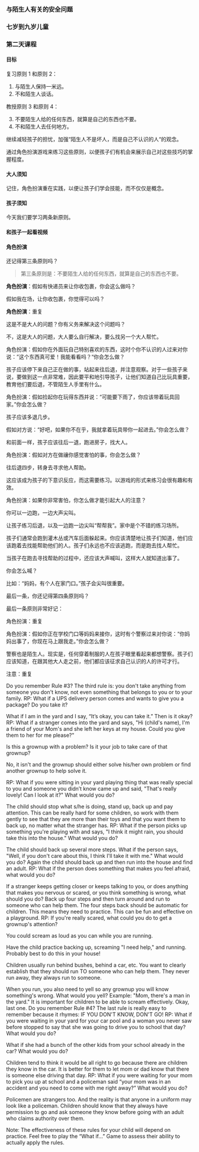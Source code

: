 ### 与陌生人有关的安全问题

### 七岁到九岁儿童

### 第二天课程

#### 目标

复习原则 1 和原则 2：

1. 与陌生人保持一米远。
2. 不和陌生人谈话。

教授原则 3 和原则 4：

3. 不要陌生人给的任何东西，就算是自己的东西也不要。
4. 不和陌生人去任何地方。

继续减轻孩子的担忧，加强“陌生人不是坏人，而是自己不认识的人“的观念。

通过角色扮演游戏来练习这些原则，以便孩子们有机会来展示自己对这些技巧的掌握程度。

#### 大人须知

记住，角色扮演重在实践，以便让孩子们学会技能，而不仅仅是概念。

#### 孩子须知

今天我们要学习两条新原则。

#### 和孩子一起看视频

#### 角色扮演

还记得第三条原则吗？

> 第三条原则是：不要陌生人给的任何东西，就算是自己的东西也不要。

**角色扮演**：假如有快递员来让你收包裹，你会这么做吗？

假如我在场，让你收包裹，你觉得可以吗？

**角色扮演**：重复

这是不是大人的问题？你有义务来解决这个问题吗？

不，这是大人的问题，大人要么自行解决，要么找另一个大人帮忙。

角色扮演：假如你在外面玩自己特别喜欢的东西，这时个你不认识的人过来对你说：”这个东西真可爱！我能看看吗？“你会怎么做？

孩子应该停下来自己正在做的事，站起来往后退，并注意观察。对于一些孩子来说，要做到这一点非常难，因此要平和地引导孩子，让他们知道自己比玩具重要，教育他们要后退，不管陌生人手里有什么。

角色扮演：假如捡起你在玩得东西并说：“可能要下雨了，你应该带着玩具回家。”你会怎么做？

孩子应该多退几步。

假如对方说：“好吧，如果你不在乎，我就拿着玩具带你一起进去。”你会怎么做？

和前面一样，孩子应该往后一退，跑进房子，找大人。

角色扮演：假如对方在做禳你感觉害怕的事，你会怎么做？

往后退四步，转身去寻求他人帮助。

这应该成为孩子的下意识反应，而这需要练习。以游戏的形式来练习会很有趣和有效。

角色扮演：如果你非常害怕，你怎么做才能引起大人的注意？

你可以一边跑，一边大声尖叫。

让孩子练习后退，以及一边跑一边尖叫“帮帮我”。家中是个不错的练习场所。

孩子们通常会跑到灌木丛或汽车后面躲起来。你应该清楚地让孩子们知道，他们应该跑着去找能帮助他们的人。孩子们永远也不应该逃跑，而是跑去找人帮忙。

当孩子在跑去寻找帮助的过程中，还应该大声喊叫，这样大人就知道出事了。

你会怎么喊？

比如：“妈妈，有个人在家门口。”孩子会尖叫很重要。

最后一条，你还记得第四条原则吗？

最后一条原则非常好记：

角色扮演：重复

角色扮演：假如你正在学校门口等妈妈来接你，这时有个警察过来对你说：“你妈妈出事了，你现在马上跟我走。”你会怎么做？

警察也是陌生人。现实是，任何穿着制服的人在孩子眼里看起来都想警察。孩子们应该知道，在跟其他大人走之前，他们都应该征求自己认识的人的许可才行。

注意：重复



Do you remember Rule #3?
The third rule is: you don't take anything from someone you don't know, not even something that belongs to you or to your family.
RP:  What if a UPS delivery person comes and wants to give you a package? Do you take it?

What if I am in the yard and I say, “It’s okay, you can take it.”  Then is it okay?
RP:  What if a stranger comes into the yard and says, "Hi (child's name), I'm a friend of your Mom's and she left her keys at my house. Could you give them to her for me please?"

Is this a grownup with a problem? Is it your job to take care of that grownup?

No, it isn't and the grownup should either solve his/her own problem or find another grownup to help solve it.

RP: What if you were sitting in your yard playing thing that was really special to you and someone you didn’t know came up and said, "That's really lovely! Can I look at it?"  What would you do?

The child should stop what s/he is doing, stand up, back up and pay attention.  This can be really hard for some children, so work with them gently to see that they are more than their toys and that you want them to back up, no matter what the stranger has.
RP:   What if the person picks up something you're playing with and says, "I think it might rain, you should take this into the house." What would you do?

The child should back up several more steps.
What if the person says, "Well, if you don't care about this, I think I'll take it with me." What would you do?
Again the child should back up and then run into the house and find an adult.
RP: What if the person does something that makes you feel afraid, what would you do?

If a stranger keeps getting closer or keeps talking to you, or does anything that makes you nervous or scared, or you think something is wrong, what should you do?
Back up four steps and then turn around and run to someone who can help them.
The four steps back should be automatic for children. This means they need to practice. This can be fun and effective on a playground.
RP:  If you're really scared, what could you do to get a grownup's attention?

You could scream as loud as you can while you are running.

Have the child practice backing up, screaming "I need help," and running.  Probably best to do this in your house!

Children usually run behind bushes, behind a car, etc.   You want to clearly establish that they should run TO someone who can help them. They never run away, they always run to someone. 

When you run, you also need to yell so any grownup you will know something's wrong.
What would you yell?
Example: "Mom, there's a man in the yard." It is important for children to be able to scream effectively.
Okay, last one.  Do you remember Rule #4?
The last rule is really easy to remember because it rhymes:
IF YOU DON'T KNOW, DON'T GO!
RP:  What if you were waiting in your yard for your car pool and a woman you never saw before stopped to say that she was going to drive you to school that day? What would you do? 

What if she had a bunch of the other kids from your school already in the car?  What would you do?

Children tend to think it would be all right to go because there are children they know in the car. It is better for them to let mom or dad know that there is someone else driving that day.
RP:  What if you were waiting for your mom to pick you up at school and a policeman said “your mom was in an accident and you need to come with me right away?”  What would you do?

Policemen are strangers too. And the reality is that anyone in a uniform may look like a policeman.  Children should know that they always have permission to go and ask someone they know before going with an adult who claims authority over them. 

Note:  The effectiveness of these rules for your child will depend on practice.  Feel free to play the “What if…” Game to assess their ability to actually apply the rules.  
